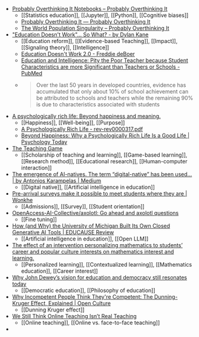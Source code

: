 - [Probably Overthinking It Notebooks – Probably Overthinking It](https://www.allendowney.com/blog/2024/01/12/probably-overthinking-it-notebooks/)
	- [[Statistics education]], [[Jupyter]], [[Python]], [[Cognitive biases]]
	- [Probably Overthinking It — Probably Overthinking It](https://allendowney.github.io/ProbablyOverthinkingIt/intro.html)
	- [The World Population Singularity – Probably Overthinking It](https://www.allendowney.com/blog/2023/10/22/the-world-population-singularity/)
- ["Education Doesn't Work"... So What? - by Dylan Kane](https://fivetwelvethirteen.substack.com/p/education-doesnt-work-so-what)
	- [[Education reform]], [[Evidence-based Teaching]], [[Impact]], [[Signaling theory]], [[Intelligence]]
	- [Education Doesn't Work 2.0 - Freddie deBoer](https://freddiedeboer.substack.com/p/education-doesnt-work-20)
	- [Education and Intelligence: Pity the Poor Teacher because Student Characteristics are more Significant than Teachers or Schools - PubMed](https://pubmed.ncbi.nlm.nih.gov/27919311/)
	- >Over the last 50 years in developed countries, evidence has accumulated that only about 10% of school achievement can be attributed to schools and teachers while the remaining 90% is due to characteristics associated with students
- [A psychologically rich life: Beyond happiness and meaning.](https://psycnet.apa.org/doiLanding?doi=10.1037%2Frev0000317)
	- [[Happiness]], [[Well-being]], [[Purpose]]
	- [A Psychologically Rich Life - rev-rev0000317.pdf](https://www.apa.org/pubs/journals/releases/rev-rev0000317.pdf)
	- [Beyond Happiness: Why a Psychologically Rich Life Is a Good Life | Psychology Today](https://www.psychologytoday.com/us/blog/living-single/202108/beyond-happiness-why-psychologically-rich-life-is-good-life)
- [The Teaching Game](https://theteachinggame.com/)
	- [[Scholarship of teaching and learning]], [[Game-based learning]], [[Research method]], [[Educational research]], [[Human-computer interaction]]
- [The emergence of AI-natives. The term “digital-native” has been used… | by Antonios Karampelas | Medium](https://medium.com/@antonioskarampelas/the-emergence-of-ai-natives-6d67b2543561)
	- [[Digital native]], [[Artificial intelligence in education]]
- [Pre-arrival surveys make it possible to meet students where they are | Wonkhe](https://wonkhe.com/blogs/pre-arrival-surveys-make-it-possible-to-meet-students-where-they-are/)
	- [[Admissions]], [[Survey]], [[Student orientation]]
- [OpenAccess-AI-Collective/axolotl: Go ahead and axolotl questions](https://github.com/OpenAccess-AI-Collective/axolotl)
	- [[Fine tuning]]
- [How (and Why) the University of Michigan Built Its Own Closed Generative AI Tools | EDUCAUSE Review](https://er.educause.edu/articles/2024/2/how-and-why-the-university-of-michigan-built-its-own-closed-generative-ai-tools)
	- [[Artificial intelligence in education]], [[Open LLM]]
- [The effect of an intervention personalizing mathematics to students’ career and popular culture interests on mathematics interest and learning.](https://psycnet.apa.org/record/2024-52176-001)
	- [[Personalized learning]], [[Contextualized learning]], [[Mathematics education]], [[Career interest]]
- [Why John Dewey’s vision for education and democracy still resonates today](https://theconversation.com/why-john-deweys-vision-for-education-and-democracy-still-resonates-today-222849)
	- [[Democratic education]], [[Philosophy of education]]
- [Why Incompetent People Think They're Competent: The Dunning-Kruger Effect, Explained | Open Culture](https://www.openculture.com/2024/02/why-incompetent-people-think-theyre-competent-the-dunning-kruger-effect-explained.html)
	- [[Dunning Kruger effect]]
- [We Still Think Online Teaching Isn’t Real Teaching](https://www.chronicle.com/article/we-still-think-online-teaching-isnt-real-teaching?trk=feed_main-feed-card_feed-article-content)
	- [[Online teaching]], [[Online vs. face-to-face teaching]]
-